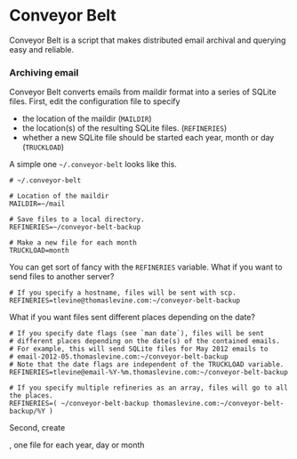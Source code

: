 Conveyor Belt
=====

Conveyor Belt is a script that makes distributed email archival and querying easy and reliable.

### Archiving email
Conveyor Belt converts emails from maildir format into a series of SQLite files. First, edit the configuration file to specify
* the location of the maildir (`MAILDIR`)
* the location(s) of the resulting SQLite files. (`REFINERIES`)
* whether a new SQLite file should be started each year, month or day (`TRUCKLOAD`)

A simple one `~/.conveyor-belt` looks like this.

    # ~/.conveyor-belt
    
    # Location of the maildir
    MAILDIR=~/mail
    
    # Save files to a local directory.
    REFINERIES=~/conveyor-belt-backup

    # Make a new file for each month
    TRUCKLOAD=month

You can get sort of fancy with the `REFINERIES` variable.
What if you want to send files to another server?

    # If you specify a hostname, files will be sent with scp.
    REFINERIES=tlevine@thomaslevine.com:~/conveyor-belt-backup

What if you want files sent different places depending on the date?

    # If you specify date flags (see `man date`), files will be sent
    # different places depending on the date(s) of the contained emails.
    # For example, this will send SQLite files for May 2012 emails to
    # email-2012-05.thomaslevine.com:~/conveyor-belt-backup
    # Note that the date flags are independent of the TRUCKLOAD variable.
    REFINERIES=tlevine@email-%Y-%m.thomaslevine.com:~/conveyor-belt-backup

    # If you specify multiple refineries as an array, files will go to all the places.
    REFINERIES=( ~/conveyor-belt-backup thomaslevine.com:~/conveyor-belt-backup/%Y )

Second, create 

, one file for each year, day or month
